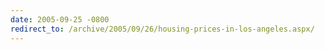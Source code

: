 ```yaml
---
date: 2005-09-25 -0800
redirect_to: /archive/2005/09/26/housing-prices-in-los-angeles.aspx/
---
```

